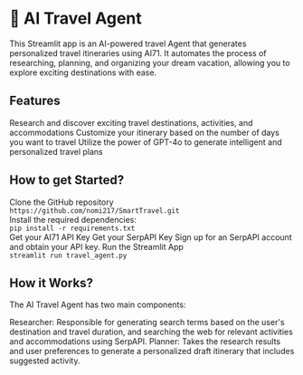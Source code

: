 # 🛫 AI Travel Agent
This Streamlit app is an AI-powered travel Agent that generates personalized travel itineraries using AI71. It automates the process of researching, planning, and organizing your dream vacation, allowing you to explore exciting destinations with ease.

## Features
Research and discover exciting travel destinations, activities, and accommodations
Customize your itinerary based on the number of days you want to travel
Utilize the power of GPT-4o to generate intelligent and personalized travel plans

## How to get Started?
Clone the GitHub repository
</br>
`
https://github.com/nomi217/SmartTravel.git
`</br>
Install the required dependencies:</br>
`
pip install -r requirements.txt
`</br>
Get your AI71 API Key
Get your SerpAPI Key
Sign up for an SerpAPI account and obtain your API key.
Run the Streamlit App</br>
`
streamlit run travel_agent.py
`
</br>
## How it Works?
The AI Travel Agent has two main components:

Researcher: Responsible for generating search terms based on the user's destination and travel duration, and searching the web for relevant activities and accommodations using SerpAPI.
Planner: Takes the research results and user preferences to generate a personalized draft itinerary that includes suggested activity.
